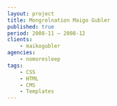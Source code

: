 ```yaml
---
layout: project
title: Mongrelnation Maigo Gubler
published: true
period: 2008-11 – 2008-12
clients:
    - maikogubler
agencies:
    - nomoresleep
tags:
    - CSS
    - HTML
    - CMS
    - Templates
---
```

